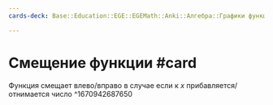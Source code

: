 ```yaml
---
cards-deck: Base::Education::EGE::EGEMath::Anki::Алгебра::Графики функций

---
```


# Смещение функции #card 
Функция смещает влево/вправо в случае если к $x$ прибавляется/отнимается число
^1670942687650
